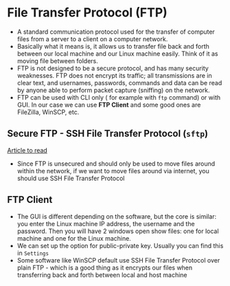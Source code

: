 # File Transfer Protocol (FTP)

- A standard communication protocol used for the transfer of computer files from a server to a client on a computer network.
- Basically what it means is, it allows us to transfer file back and forth between our local machine and our Linux machine easily. Think of it as moving file between folders.
- FTP is not designed to be a secure protocol, and has many security weaknesses. FTP does not encrypt its traffic; all transmissions are in clear text, and usernames, passwords, commands and data can be read by anyone able to perform packet capture (sniffing) on the network.
- FTP can be used with CLI only ( for example with `ftp` command) or with GUI. In our case we can use **FTP Client** and some good ones are FileZilla, WinSCP, etc.

## Secure FTP - SSH File Transfer Protocol (`sftp`)

[Article to read](https://www.howtogeek.com/412626/how-to-use-the-ftp-command-on-linux/)

- Since FTP is unsecured and should only be used to move files around within the network, if we want to move files around via internet, you should use SSH File Transfer Protocol

## FTP Client

- The GUI is different depending on the software, but the core is similar: you enter the Linux machine IP address, the username and the password. Then you will have 2 windows open show files: one for local machine and one for the Linux machine.
- We can set up the option for public-private key. Usually you can find this in `Settings`
- Some software like WinSCP default use SSH File Transfer Protocol over plain FTP - which is a good thing as it encrypts our files when transferring back and forth between local and host machine
